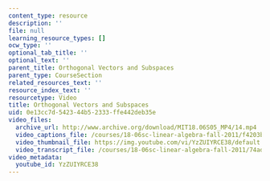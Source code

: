 ```yaml
---
content_type: resource
description: ''
file: null
learning_resource_types: []
ocw_type: ''
optional_tab_title: ''
optional_text: ''
parent_title: Orthogonal Vectors and Subspaces
parent_type: CourseSection
related_resources_text: ''
resource_index_text: ''
resourcetype: Video
title: Orthogonal Vectors and Subspaces
uid: 0e13cc7d-5423-44b5-2333-ffe442deb35e
video_files:
  archive_url: http://www.archive.org/download/MIT18.06S05_MP4/14.mp4
  video_captions_file: /courses/18-06sc-linear-algebra-fall-2011/f4203b27ebfb5efd8afa10204ee44ac6_YzZUIYRCE38.vtt
  video_thumbnail_file: https://img.youtube.com/vi/YzZUIYRCE38/default.jpg
  video_transcript_file: /courses/18-06sc-linear-algebra-fall-2011/74adfa397142e097801f8cb09f729046_YzZUIYRCE38.pdf
video_metadata:
  youtube_id: YzZUIYRCE38
---
```

